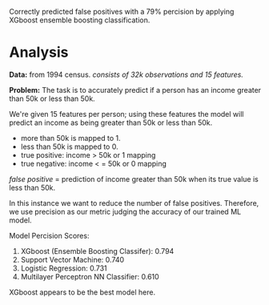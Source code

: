 Correctly predicted false positives with a 79% percision by applying XGboost ensemble boosting classification.   

# Analysis

**Data:**  from 1994 census.
*consists of 32k observations and 15 features.* 

**Problem:** The task is to accurately predict if a person has an income greater than 50k or less than 50k. 

We're given 15 features per person; using these features the model will predict an income as being greater than 50k or less than 50k. 

* more than 50k is mapped to 1. 
* less than 50k is mapped to 0.
* true positive: income > 50k or 1 mapping
* true negative: income < = 50k or 0 mapping

*false positive* = prediction of income greater than 50k when its true value is less than 50k.

In this instance we want to reduce the number of false positives. Therefore, we use precision as our metric judging the accuracy of our trained ML model.

Model Percision Scores: 
1. XGboost (Ensemble Boosting Classifer): 0.794
1. Support Vector Machine: 0.740
1. Logistic Regression: 0.731
1. Multilayer Perceptron NN Classifier: 0.610

XGboost appears to be the best model here.
